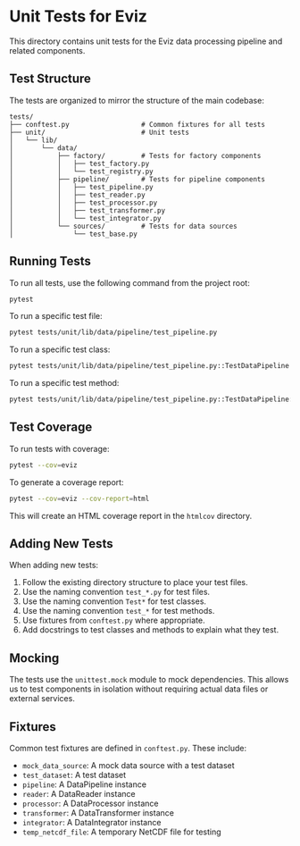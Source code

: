 # Unit Tests for Eviz

This directory contains unit tests for the Eviz data processing pipeline and related components.

## Test Structure

The tests are organized to mirror the structure of the main codebase:

```
tests/
├── conftest.py                  # Common fixtures for all tests
├── unit/                        # Unit tests
│   └── lib/
│       └── data/
│           ├── factory/         # Tests for factory components
│           │   ├── test_factory.py
│           │   └── test_registry.py
│           ├── pipeline/        # Tests for pipeline components
│           │   ├── test_pipeline.py
│           │   ├── test_reader.py
│           │   ├── test_processor.py
│           │   ├── test_transformer.py
│           │   └── test_integrator.py
│           └── sources/         # Tests for data sources
│               └── test_base.py
```

## Running Tests

To run all tests, use the following command from the project root:

```bash
pytest
```

To run a specific test file:

```bash
pytest tests/unit/lib/data/pipeline/test_pipeline.py
```

To run a specific test class:

```bash
pytest tests/unit/lib/data/pipeline/test_pipeline.py::TestDataPipeline
```

To run a specific test method:

```bash
pytest tests/unit/lib/data/pipeline/test_pipeline.py::TestDataPipeline::test_init
```

## Test Coverage

To run tests with coverage:

```bash
pytest --cov=eviz
```

To generate a coverage report:

```bash
pytest --cov=eviz --cov-report=html
```

This will create an HTML coverage report in the `htmlcov` directory.

## Adding New Tests

When adding new tests:

1. Follow the existing directory structure to place your test files.
2. Use the naming convention `test_*.py` for test files.
3. Use the naming convention `Test*` for test classes.
4. Use the naming convention `test_*` for test methods.
5. Use fixtures from `conftest.py` where appropriate.
6. Add docstrings to test classes and methods to explain what they test.

## Mocking

The tests use the `unittest.mock` module to mock dependencies. This allows us to test components in isolation without requiring actual data files or external services.

## Fixtures

Common test fixtures are defined in `conftest.py`. These include:

- `mock_data_source`: A mock data source with a test dataset
- `test_dataset`: A test dataset
- `pipeline`: A DataPipeline instance
- `reader`: A DataReader instance
- `processor`: A DataProcessor instance
- `transformer`: A DataTransformer instance
- `integrator`: A DataIntegrator instance
- `temp_netcdf_file`: A temporary NetCDF file for testing
